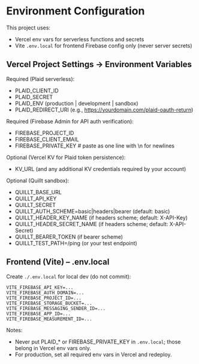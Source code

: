 # Environment Configuration

This project uses:
- Vercel env vars for serverless functions and secrets
- Vite `.env.local` for frontend Firebase config only (never server secrets)

## Vercel Project Settings → Environment Variables

Required (Plaid serverless):
- PLAID_CLIENT_ID
- PLAID_SECRET
- PLAID_ENV (production | development | sandbox)
- PLAID_REDIRECT_URI (e.g., https://yourdomain.com/plaid-oauth-return)

Required (Firebase Admin for API auth verification):
- FIREBASE_PROJECT_ID
- FIREBASE_CLIENT_EMAIL
- FIREBASE_PRIVATE_KEY  # paste as one line with \n for newlines

Optional (Vercel KV for Plaid token persistence):
- KV_URL (and any additional KV credentials required by your account)

Optional (Quillt sandbox):
- QUILLT_BASE_URL
- QUILLT_API_KEY
- QUILLT_SECRET
- QUILLT_AUTH_SCHEME=basic|headers|bearer (default: basic)
- QUILLT_HEADER_KEY_NAME (if headers scheme; default: X-API-Key)
- QUILLT_HEADER_SECRET_NAME (if headers scheme; default: X-API-Secret)
- QUILLT_BEARER_TOKEN (if bearer scheme)
- QUILLT_TEST_PATH=/ping (or your test endpoint)

## Frontend (Vite) – .env.local
Create `./.env.local` for local dev (do not commit):
```
VITE_FIREBASE_API_KEY=...
VITE_FIREBASE_AUTH_DOMAIN=...
VITE_FIREBASE_PROJECT_ID=...
VITE_FIREBASE_STORAGE_BUCKET=...
VITE_FIREBASE_MESSAGING_SENDER_ID=...
VITE_FIREBASE_APP_ID=...
VITE_FIREBASE_MEASUREMENT_ID=...
```

Notes:
- Never put PLAID_* or FIREBASE_PRIVATE_KEY in `.env.local`; those belong in Vercel env vars only.
- For production, set all required env vars in Vercel and redeploy.
